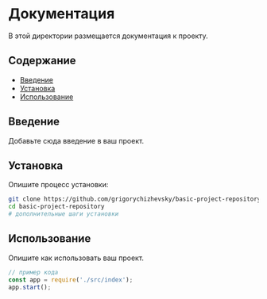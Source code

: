 # Документация

В этой директории размещается документация к проекту.

## Содержание

- [Введение](#введение)
- [Установка](#установка)
- [Использование](#использование)

## Введение

Добавьте сюда введение в ваш проект.

## Установка

Опишите процесс установки:

```bash
git clone https://github.com/grigorychizhevsky/basic-project-repository.git
cd basic-project-repository
# дополнительные шаги установки
```

## Использование

Опишите как использовать ваш проект.

```javascript
// пример кода
const app = require('./src/index');
app.start();
```
